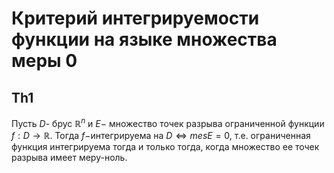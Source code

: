 # Критерий интегрируемости функции на языке множества меры 0

## Th1

Пусть $D$- брус $\mathbb{R}^n$ и $E-$ множество точек
разрыва ограниченной функции $f:D\rightarrow \mathbb{R}.$
Тогда $f-$интегрируема на $D\iff mesE=0$, т.е. ограниченная функция
интегрируема тогда и только тогда, когда множество ее точек разрыва
имеет меру-ноль.
